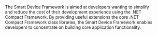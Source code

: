 The Smart Device Framework is aimed at developers wanting to simplify and reduce the cost of their development experience using the .NET Compact Framework. By providing useful extensions the core .NET Compact Framework class libraries, the Smart Device Framework enables developers to concentrate on building core application functionality.
